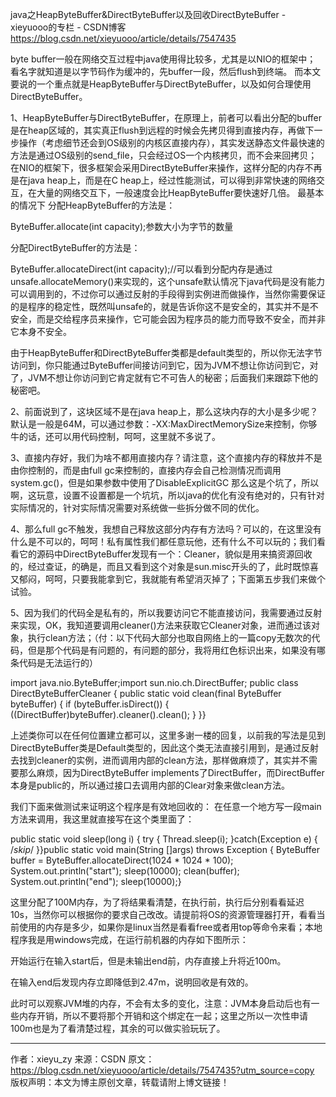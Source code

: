 java之HeapByteBuffer&DirectByteBuffer以及回收DirectByteBuffer - xieyuooo的专栏 - CSDN博客 https://blog.csdn.net/xieyuooo/article/details/7547435

byte buffer一般在网络交互过程中java使用得比较多，尤其是以NIO的框架中；
看名字就知道是以字节码作为缓冲的，先buffer一段，然后flush到终端。
而本文要说的一个重点就是HeapByteBuffer与DirectByteBuffer，以及如何合理使用DirectByteBuffer。

1、HeapByteBuffer与DirectByteBuffer，在原理上，前者可以看出分配的buffer是在heap区域的，其实真正flush到远程的时候会先拷贝得到直接内存，再做下一步操作（考虑细节还会到OS级别的内核区直接内存），其实发送静态文件最快速的方法是通过OS级别的send_file，只会经过OS一个内核拷贝，而不会来回拷贝；在NIO的框架下，很多框架会采用DirectByteBuffer来操作，这样分配的内存不再是在java
 heap上，而是在C heap上，经过性能测试，可以得到非常快速的网络交互，在大量的网络交互下，一般速度会比HeapByteBuffer要快速好几倍。
最基本的情况下
分配HeapByteBuffer的方法是：

ByteBuffer.allocate(int capacity);参数大小为字节的数量

分配DirectByteBuffer的方法是：

ByteBuffer.allocateDirect(int capacity);//可以看到分配内存是通过unsafe.allocateMemory()来实现的，这个unsafe默认情况下java代码是没有能力可以调用到的，不过你可以通过反射的手段得到实例进而做操作，当然你需要保证的是程序的稳定性，既然叫unsafe的，就是告诉你这不是安全的，其实并不是不安全，而是交给程序员来操作，它可能会因为程序员的能力而导致不安全，而并非它本身不安全。


由于HeapByteBuffer和DirectByteBuffer类都是default类型的，所以你无法字节访问到，你只能通过ByteBuffer间接访问到它，因为JVM不想让你访问到它，对了，JVM不想让你访问到它肯定就有它不可告人的秘密；后面我们来跟踪下他的秘密吧。

2、前面说到了，这块区域不是在java heap上，那么这块内存的大小是多少呢？默认是一般是64M，可以通过参数：-XX:MaxDirectMemorySize来控制，你够牛的话，还可以用代码控制，呵呵，这里就不多说了。

3、直接内存好，我们为啥不都用直接内存？请注意，这个直接内存的释放并不是由你控制的，而是由full gc来控制的，直接内存会自己检测情况而调用system.gc()，但是如果参数中使用了DisableExplicitGC 那么这是个坑了，所以啊，这玩意，设置不设置都是一个坑坑，所以java的优化有没有绝对的，只有针对实际情况的，针对实际情况需要对系统做一些拆分做不同的优化。

4、那么full
 gc不触发，我想自己释放这部分内存有方法吗？可以的，在这里没有什么是不可以的，呵呵！私有属性我们都任意玩他，还有什么不可以玩的；我们看看它的源码中DirectByteBuffer发现有一个：Cleaner，貌似是用来搞资源回收的，经过查证，的确是，而且又看到这个对象是sun.misc开头的了，此时既惊喜又郁闷，呵呵，只要我能拿到它，我就能有希望消灭掉了；下面第五步我们来做个试验。

5、因为我们的代码全是私有的，所以我要访问它不能直接访问，我需要通过反射来实现，OK，我知道要调用cleaner()方法来获取它Cleaner对象，进而通过该对象，执行clean方法；（付：以下代码大部分也取自网络上的一篇copy无数次的代码，但是那个代码是有问题的，有问题的部分，我将用红色标识出来，如果没有哪条代码是无法运行的）

import java.nio.ByteBuffer;import sun.nio.ch.DirectBuffer; public class DirectByteBufferCleaner {         public static void clean(final ByteBuffer byteBuffer) {              if (byteBuffer.isDirect()) {                 ((DirectBuffer)byteBuffer).cleaner().clean();              }        }}

上述类你可以在任何位置建立都可以，这里多谢一楼的回复，以前我的写法是见到DirectByteBuffer类是Default类型的，因此这个类无法直接引用到，是通过反射去找到cleaner的实例，进而调用内部的clean方法，那样做麻烦了，其实并不需要那么麻烦，因为DirectByteBuffer
 implements了DirectBuffer，而DirectBuffer本身是public的，所以通过接口去调用内部的Clear对象来做clean方法。

我们下面来做测试来证明这个程序是有效地回收的：
在任意一个地方写一段main方法来调用，我这里就直接写在这个类里面了：

public static void sleep(long i) {    try {          Thread.sleep(i);     }catch(Exception e) {          /*skip*/     }}public static void main(String []args) throws Exception {       ByteBuffer buffer = ByteBuffer.allocateDirect(1024 * 1024 * 100);       System.out.println("start");       sleep(10000);       clean(buffer);       System.out.println("end");       sleep(10000);}



这里分配了100M内存，为了将结果看清楚，在执行前，执行后分别看看延迟10s，当然你可以根据你的要求自己改改。请提前将OS的资源管理器打开，看看当前使用的内存是多少，如果你是linux当然是看看free或者用top等命令来看；本地程序我是用windows完成，在运行前机器的内存如下图所示：


开始运行在输入start后，但是未输出end前，内存直接上升将近100m。


在输入end后发现内存立即降低到2.47m，说明回收是有效的。


此时可以观察JVM堆的内存，不会有太多的变化，注意：JVM本身启动后也有一些内存开销，所以不要将那个开销和这个绑定在一起；这里之所以一次性申请100m也是为了看清楚过程，其余的可以做实验玩玩了。

---------------------
作者：xieyu_zy 
来源：CSDN 
原文：https://blog.csdn.net/xieyuooo/article/details/7547435?utm_source=copy 
版权声明：本文为博主原创文章，转载请附上博文链接！